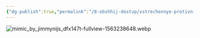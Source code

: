 ```yaml
---
{"dg-publish":true,"permalink":"/8-obshhij-dostup/vstrechennye-protivniki/mimik/"}
---
```


![mimic_by_jimmynijs_dfx147t-fullview-1563238648.webp](/img/user/0.%20tech/%D0%98%D0%B7%D0%BE%D0%B1%D1%80%D0%B0%D0%B6%D0%B5%D0%BD%D0%B8%D1%8F/mimic_by_jimmynijs_dfx147t-fullview-1563238648.webp)